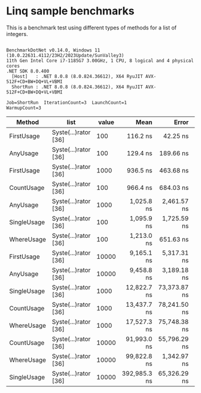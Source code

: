 # Linq sample benchmarks

This is a benchmark test using different types of methods for a list of integers.

```

BenchmarkDotNet v0.14.0, Windows 11 (10.0.22631.4112/23H2/2023Update/SunValley3)
11th Gen Intel Core i7-1185G7 3.00GHz, 1 CPU, 8 logical and 4 physical cores
.NET SDK 8.0.400
  [Host]   : .NET 8.0.8 (8.0.824.36612), X64 RyuJIT AVX-512F+CD+BW+DQ+VL+VBMI
  ShortRun : .NET 8.0.8 (8.0.824.36612), X64 RyuJIT AVX-512F+CD+BW+DQ+VL+VBMI

Job=ShortRun  IterationCount=3  LaunchCount=1  
WarmupCount=3  

```
| Method      | list                 | value | Mean         | Error        | StdDev      | StdErr      | Min          | Max          | Op/s        | Gen0   | Allocated |
|------------ |--------------------- |------ |-------------:|-------------:|------------:|------------:|-------------:|-------------:|------------:|-------:|----------:|
| FirstUsage  | Syste(...)rator [36] | 100   |     116.2 ns |     42.25 ns |     2.32 ns |     1.34 ns |     114.5 ns |     118.8 ns | 8,608,346.5 | 0.0204 |     128 B |
| AnyUsage    | Syste(...)rator [36] | 100   |     129.4 ns |    189.66 ns |    10.40 ns |     6.00 ns |     117.5 ns |     136.4 ns | 7,726,378.5 | 0.0203 |     128 B |
| FirstUsage  | Syste(...)rator [36] | 1000  |     936.5 ns |    463.68 ns |    25.42 ns |    14.67 ns |     907.2 ns |     951.8 ns | 1,067,778.9 | 0.0191 |     128 B |
| CountUsage  | Syste(...)rator [36] | 100   |     966.4 ns |    684.03 ns |    37.49 ns |    21.65 ns |     925.7 ns |     999.6 ns | 1,034,768.1 | 0.0191 |     128 B |
| AnyUsage    | Syste(...)rator [36] | 1000  |   1,025.8 ns |  2,461.57 ns |   134.93 ns |    77.90 ns |     938.7 ns |   1,181.2 ns |   974,841.9 | 0.0191 |     128 B |
| SingleUsage | Syste(...)rator [36] | 100   |   1,095.9 ns |  1,725.59 ns |    94.59 ns |    54.61 ns |   1,026.9 ns |   1,203.7 ns |   912,495.5 | 0.0200 |     128 B |
| WhereUsage  | Syste(...)rator [36] | 100   |   1,213.0 ns |    651.63 ns |    35.72 ns |    20.62 ns |   1,184.9 ns |   1,253.2 ns |   824,430.0 | 0.0401 |     256 B |
| FirstUsage  | Syste(...)rator [36] | 10000 |   9,165.1 ns |  5,317.31 ns |   291.46 ns |   168.27 ns |   8,967.0 ns |   9,499.8 ns |   109,109.4 | 0.0153 |     128 B |
| AnyUsage    | Syste(...)rator [36] | 10000 |   9,458.8 ns |  3,189.18 ns |   174.81 ns |   100.93 ns |   9,274.6 ns |   9,622.5 ns |   105,721.8 | 0.0153 |     128 B |
| SingleUsage | Syste(...)rator [36] | 1000  |  12,822.7 ns | 73,373.87 ns | 4,021.87 ns | 2,322.03 ns |  10,353.5 ns |  17,463.5 ns |    77,987.0 |      - |     128 B |
| CountUsage  | Syste(...)rator [36] | 1000  |  13,437.7 ns | 78,241.50 ns | 4,288.68 ns | 2,476.07 ns |   9,367.8 ns |  17,916.0 ns |    74,417.5 | 0.0153 |     128 B |
| WhereUsage  | Syste(...)rator [36] | 1000  |  17,527.3 ns | 75,748.38 ns | 4,152.02 ns | 2,397.17 ns |  12,789.3 ns |  20,530.7 ns |    57,053.7 | 0.0305 |     256 B |
| CountUsage  | Syste(...)rator [36] | 10000 |  91,993.0 ns | 55,796.29 ns | 3,058.38 ns | 1,765.76 ns |  89,460.7 ns |  95,390.9 ns |    10,870.4 |      - |     128 B |
| WhereUsage  | Syste(...)rator [36] | 10000 |  99,822.8 ns |  1,342.97 ns |    73.61 ns |    42.50 ns |  99,747.4 ns |  99,894.5 ns |    10,017.7 |      - |     256 B |
| SingleUsage | Syste(...)rator [36] | 10000 | 392,985.3 ns | 65,326.29 ns | 3,580.75 ns | 2,067.35 ns | 390,013.6 ns | 396,960.8 ns |     2,544.6 |      - |     128 B |
